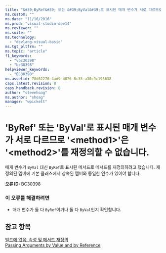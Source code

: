 ```yaml
---
title: "&#39;ByRef&#39; 또는 &#39;ByVal&#39;로 표시된 매개 변수가 서로 다르므로 &#39;&lt;method1&gt;&#39;은 &#39;&lt;method2&gt;&#39;를 재정의할 수 없습니다. | Microsoft Docs"
ms.custom: ""
ms.date: "11/16/2016"
ms.prod: "visual-studio-dev14"
ms.reviewer: ""
ms.suite: ""
ms.technology: 
  - "devlang-visual-basic"
ms.tgt_pltfrm: ""
ms.topic: "article"
f1_keywords: 
  - "vbc30398"
  - "bc30398"
helpviewer_keywords: 
  - "BC30398"
ms.assetid: 78d62276-4ad9-4876-8c35-a30c9c195638
caps.latest.revision: 8
caps.handback.revision: 8
author: "stevehoag"
ms.author: "shoag"
manager: "wpickett"
---
```

# &#39;ByRef&#39; 또는 &#39;ByVal&#39;로 표시된 매개 변수가 서로 다르므로 &#39;&lt;method1&gt;&#39;은 &#39;&lt;method2&gt;&#39;를 재정의할 수 없습니다.
매개 변수가 `ByVal` 대신 `ByRef`로 표시된 메서드로 메서드를 재정의하려고 했습니다. 재정의된 멤버에 기본 클래스에서 상속된 멤버와 동일한 인수가 있어야 합니다.  
  
 **오류 ID:** BC30398  
  
### 이 오류를 해결하려면  
  
-   매개 변수가 둘 다 `ByRef`이거나 둘 다 `ByVal`인지 확인합니다.  
  
## 참고 항목  
 [빌드에 없음: 속성 및 메서드 재정의](http://msdn.microsoft.com/ko-kr/2167e8f5-1225-4b13-9ebd-02591ba90213)   
 [Passing Arguments by Value and by Reference](../Topic/Passing%20Arguments%20by%20Value%20and%20by%20Reference%20\(Visual%20Basic\).md)